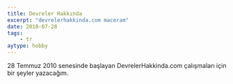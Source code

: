 ```yaml
---
title: Devreler Hakkında
excerpt: "devrelerhakkinda.com maceram"
date: 2010-07-28
tags:
    - tr
aytype: hobby
---
```


28 Temmuz 2010 senesinde başlayan DevrelerHakkinda.com çalışmaları için bir
şeyler yazacağım.

